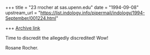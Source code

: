 +++
title = "23 rrocher at sas.upenn.edu"
date = "1994-09-08"
upstream_url = "https://list.indology.info/pipermail/indology/1994-September/001224.html"

+++
[Archive link](https://list.indology.info/pipermail/indology/1994-September/001224.html)

Time to discredit the allegedly discredited! Wow!

Rosane Rocher.





